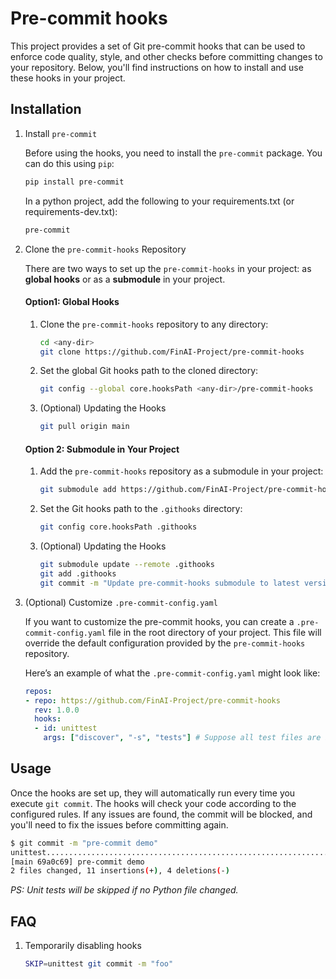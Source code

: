 # Pre-commit hooks

This project provides a set of Git pre-commit hooks that can be used to enforce code quality, style, and other checks before committing changes to your repository. Below, you'll find instructions on how to install and use these hooks in your project.

## Installation

1.  Install `pre-commit`

    Before using the hooks, you need to install the `pre-commit` package. You can do this using `pip`:

    ```sh
    pip install pre-commit
    ```

    In a python project, add the following to your requirements.txt (or requirements-dev.txt):

    ```sh
    pre-commit
    ```

2.  Clone the `pre-commit-hooks` Repository

    There are two ways to set up the `pre-commit-hooks` in your project: as **global hooks** or as a **submodule** in your project.

    #### Option1: Global Hooks

    1.  Clone the `pre-commit-hooks` repository to any directory:

        ```sh
        cd <any-dir>
        git clone https://github.com/FinAI-Project/pre-commit-hooks
        ```

    2.  Set the global Git hooks path to the cloned directory:

        ```sh
        git config --global core.hooksPath <any-dir>/pre-commit-hooks
        ```

    3.  (Optional) Updating the Hooks

        ```sh
        git pull origin main
        ```

    #### Option 2: Submodule in Your Project

    1.  Add the `pre-commit-hooks` repository as a submodule in your project:

        ```sh
        git submodule add https://github.com/FinAI-Project/pre-commit-hooks .githooks
        ```

    2.  Set the Git hooks path to the `.githooks` directory:

        ```sh
        git config core.hooksPath .githooks
        ```

    3.  (Optional) Updating the Hooks

        ```sh
        git submodule update --remote .githooks
        git add .githooks
        git commit -m "Update pre-commit-hooks submodule to latest version"
        ```

3.  (Optional) Customize `.pre-commit-config.yaml`

    If you want to customize the pre-commit hooks, you can create a `.pre-commit-config.yaml` file in the root directory of your project. This file will override the default configuration provided by the `pre-commit-hooks` repository.

    Here’s an example of what the `.pre-commit-config.yaml` might look like:

    ```yaml
    repos:
    - repo: https://github.com/FinAI-Project/pre-commit-hooks
      rev: 1.0.0
      hooks:
      - id: unittest
        args: ["discover", "-s", "tests"] # Suppose all test files are in the tests directory
    ```

## Usage

Once the hooks are set up, they will automatically run every time you execute `git commit`. The hooks will check your code according to the configured rules. If any issues are found, the commit will be blocked, and you'll need to fix the issues before committing again.

```sh
$ git commit -m "pre-commit demo"
unittest.................................................................Passed
[main 69a0c69] pre-commit demo
2 files changed, 11 insertions(+), 4 deletions(-)
```

*PS: Unit tests will be skipped if no Python file changed.*

## FAQ

1.  Temporarily disabling hooks

    ```sh
    SKIP=unittest git commit -m "foo"
    ```
